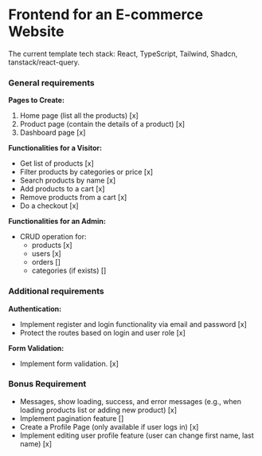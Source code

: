 # Frontend for an E-commerce Website

The current template tech stack: React, TypeScript, Tailwind, Shadcn, tanstack/react-query.

### General requirements

**Pages to Create:**

1. Home page (list all the products) [x] 
2. Product page (contain the details of a product) [x] 
3. Dashboard page [x] 

**Functionalities for a Visitor:**

- Get list of products [x] 
- Filter products by categories or price [x] 
- Search products by name [x] 
- Add products to a cart [x] 
- Remove products from a cart [x] 
- Do a checkout [x] 

**Functionalities for an Admin:**

- CRUD operation for:
  - products [x] 
  - users [x] 
  - orders [] 
  - categories (if exists) [] 

### Additional requirements

**Authentication:**

- Implement register and login functionality via email and password [x] 
- Protect the routes based on login and user role [x] 

**Form Validation:**

- Implement form validation. [x] 

### Bonus Requirement

- Messages, show loading, success, and error messages (e.g., when loading products list or adding new product) [x] 
- Implement pagination feature [] 
- Create a Profile Page (only available if user logs in) [x]
- Implement editing user profile feature (user can change first name, last name) [x] 
